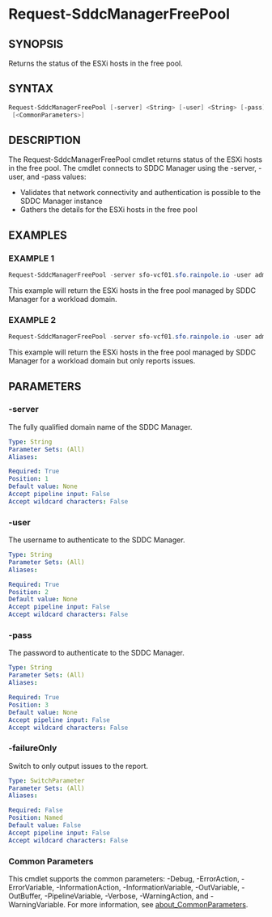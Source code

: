 # Request-SddcManagerFreePool

## SYNOPSIS

Returns the status of the ESXi hosts in the free pool.

## SYNTAX

```powershell
Request-SddcManagerFreePool [-server] <String> [-user] <String> [-pass] <String> [-failureOnly]
 [<CommonParameters>]
```

## DESCRIPTION

The Request-SddcManagerFreePool cmdlet returns status of the ESXi hosts in the free pool.
The cmdlet connects
to SDDC Manager using the -server, -user, and -pass values:

- Validates that network connectivity and authentication is possible to the SDDC Manager instance
- Gathers the details for the ESXi hosts in the free pool

## EXAMPLES

### EXAMPLE 1

```powershell
Request-SddcManagerFreePool -server sfo-vcf01.sfo.rainpole.io -user admin@local -pass VMw@re1!VMw@re1!
```

This example will return the ESXi hosts in the free pool managed by SDDC Manager for a workload domain.

### EXAMPLE 2

```powershell
Request-SddcManagerFreePool -server sfo-vcf01.sfo.rainpole.io -user admin@local -pass VMw@re1!VMw@re1! -failureOnly
```

This example will return the ESXi hosts in the free pool managed by SDDC Manager for a workload domain but only reports issues.

## PARAMETERS

### -server

The fully qualified domain name of the SDDC Manager.

```yaml
Type: String
Parameter Sets: (All)
Aliases:

Required: True
Position: 1
Default value: None
Accept pipeline input: False
Accept wildcard characters: False
```

### -user

The username to authenticate to the SDDC Manager.

```yaml
Type: String
Parameter Sets: (All)
Aliases:

Required: True
Position: 2
Default value: None
Accept pipeline input: False
Accept wildcard characters: False
```

### -pass

The password to authenticate to the SDDC Manager.

```yaml
Type: String
Parameter Sets: (All)
Aliases:

Required: True
Position: 3
Default value: None
Accept pipeline input: False
Accept wildcard characters: False
```

### -failureOnly

Switch to only output issues to the report.

```yaml
Type: SwitchParameter
Parameter Sets: (All)
Aliases:

Required: False
Position: Named
Default value: False
Accept pipeline input: False
Accept wildcard characters: False
```

### Common Parameters

This cmdlet supports the common parameters: -Debug, -ErrorAction, -ErrorVariable, -InformationAction, -InformationVariable, -OutVariable, -OutBuffer, -PipelineVariable, -Verbose, -WarningAction, and -WarningVariable. For more information, see [about_CommonParameters](http://go.microsoft.com/fwlink/?LinkID=113216).
